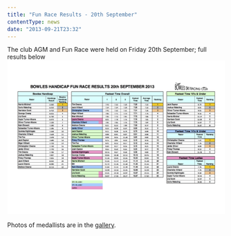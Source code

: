 ```yaml
---
title: "Fun Race Results - 20th September"
contentType: news
date: "2013-09-21T23:32"
---
```


The club AGM and Fun Race were held on Friday 20th September; full results below
![Results](fun_race_20130920_results.jpg)

Photos of medallists are in the [gallery](/gallery/2013/130920_handicap).